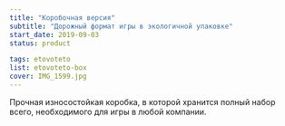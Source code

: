 ```yaml
---
title: "Коробочная версия"
subtitle: "Дорожный формат игры в экологичной упаковке"
start_date: 2019-09-03
status: product

tags: etovoteto
list: etovoteto-box
cover: IMG_1599.jpg
---
```


Прочная износостойкая коробка, в которой хранится полный набор всего, необходимого для игры в любой компании.
